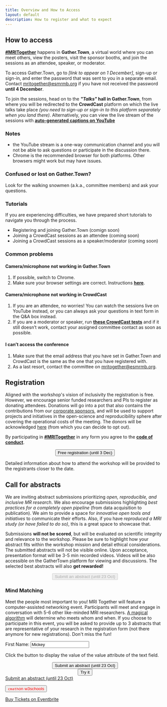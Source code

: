 ```yaml
--- 
title: Overview and How to Access
layout: default
description: How to register and what to expect
--- 
```

## How to access

[**#MRITogether**](https://twitter.com/hashtag/MRITogether) happens in **Gather.Town**, a virtual world where you can meet others, view the posters, visit the sponsor booths, and join the sessions as an attendee, speaker, or moderator. 

To access Gather.Town, go to *[link to appear on 1 December]*, sign-up or sign-in, and enter the password that was sent to you in a separate email. Contact [mritogether@esmrmb.org](mailto:mritogether@esmrmb.org) if you have not received the password **until 4 December**.

To join the sessions, head on to the ***"Talks"* hall in Gather.Town**, from where you will be redirected to the **CrowdCast** platform on which the live talks take place *(you need to sign-up or sign-in to this platform separately when you land there)*. Alternatively, you can view the live stream of the sessions with [**auto-generated captions on YouTube**](https://youtube.com/playlist?list=PLeDygc8TN_J6h3RbDDVPW5oTJzRBVg7BQ)

### Notes
* the YouTube stream is a one-way communication channel and you will not be able to ask questions or participate in the discussion there.
* Chrome is the recommended browser for both platforms. Other browsers might work but may have issues. 

### Confused or lost on Gather.Town?
Look for the walking snowmen (a.k.a., committee members) and ask your questions.

### Tutorials
If you are experiencing difficulties, we have prepared short tutorials to navigate you through the process.
* Registering and joining Gather.Town (comign soon)
* Joining a CrowdCast sessions as an attendee (coming soon)
* Joining a CrowdCast sessions as a speaker/moderator (coming soon)

### Common problems
#### Camera/microphone not working in Gather.Town
1. If possible, switch to Chrome.
2. Make sure your browser settings are correct. Instructions [**here**](https://support.gather.town/help/browser-system-settings).

#### Camera/microphone not working in CrowdCast
1. If you are an attendee, no worries! You can watch the sessions live on YouTube instead, or you can always ask your questions in text form in the Q&A box instead.
2. If you are a moderator or speaker, run [**these CrowdCast tests**](https://www.crowdcast.io/setup) and if it still doesn’t work, contact your assigned committee contact as soon as possible.

#### I can’t access the conference
1. Make sure that the email address that you have set in Gather.Town and CrowdCast is the same as the one that you have registered with.
2. As a last resort, contact the committee on [mritogether@esmrmb.org](mailto:mritogether@esmrmb.org).


## Registration

Aligned with the workshop's vision of inclusivity the registration is free. However, we encourage senior funded researchers and PIs to register as donating attendees. 
Donations will go into a pot that also contains the contributions from our [corporate sponsors](/sponsors), and will be used to support projects and initiatives in the open-science and reproducibility sphere after covering the operational costs of the meeting. 
The donors will be acknowledged [here](/sponsors) (from which you can decide to opt out).

By participating in [**#MRITogether**](https://twitter.com/hashtag/MRITogether) in any form you agree to the [**code of conduct**](/CODE_OF_CONDUCT).

<div style="text-align: center;">
<button id="eventbrite-widget-modal-trigger-395763528367" type="button" class="shadow_button">Free registration (until 3 Dec)</button></div>
<!-- <div id="eventbrite-widget-container-395763528367"></div> -->

Detailed information about how to attend the workshop will be provided to the registrants closer to the date.

## Call for abstracts

We are inviting abstract submissions prioritizing *open, reproducible, and inclusive MR research*. We also encourage submissions highlighting *best practices for a completely open pipeline* (from data acquisition to publication). 
We aim to provide a space for *innovative open tools and initiatives* to communicate their efforts. Also, if you have *reproduced a MRI study (or have failed to do so)*, this is a great space to showcase that.

Submissions **will not be scored**, but will be evaluated on scientific integrity and relevance to the workshop. Please be sure to highlight how your abstract fits within the workshop mission and detail ethical  considerations. The submitted abstracts will not be visible online.
Upon acceptance, presentation format will be 3-5 min recorded videos. Videos will be also accessible on the GatherTown platform for viewing and discussions. The selected best abstracts will also **get rewarded!**

<div style="text-align: center;">
<button class="shadow_button_disabled"  disabled type="button" >Submit an abstract (until 23 Oct)</button><br>
</div>




### Mind Matching
Meet the people most important to you! MRI Together will feature a computer-assisted networking event. 
Participants will meet and engage in conversation with 5-6 other like-minded MRI researchers. [A magical algorithm](https://neuromatch.io) will determine who meets whom and when. If you choose to participate in this event, you will be asked to provide up to 3 abstracts that are representative of your research in the registration form (not there anymore for new registrations). Don't miss the fun!

<p id="demo"></p>

First Name: <input type="text" id="myText" value="Mickey">

<p>Click the button to display the value of the value attribute of the text field.</p>

<div style="text-align: center;">
<button onclick="myFunction()" type="button" >Submit an abstract (until 23 Oct)</button><br>
</div>
<div style="text-align: center;">
<button onclick="myFunction()">Try it</button>
</div>
<span class="shadow_button"><a href="javascript:myFunction();" target="_blank">Submit an abstract (until 23 Oct)</a></span><br>

<a><button name="button" style = "color: red" onclick="https://www.w3schools.com/CPP/cpp_math.asp">`cmath`on w3schools</button></a>




<!-- Noscript content for added SEO -->
<noscript><a href="https://mritogether.eventbrite.co.uk" rel="noopener noreferrer" target="_blank">Buy Tickets on Eventbrite</a></noscript>
<!-- You can customize this button any way you like -->


